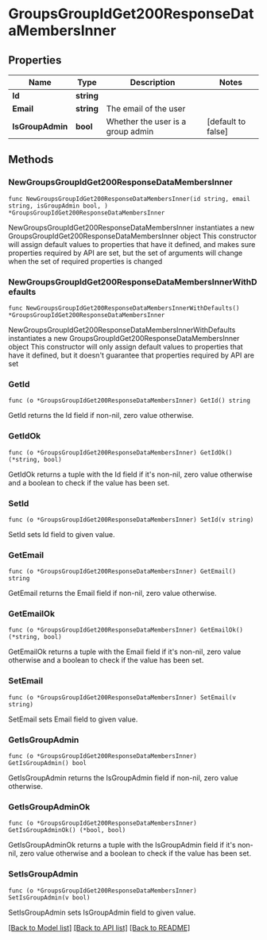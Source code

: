 # GroupsGroupIdGet200ResponseDataMembersInner

## Properties

Name | Type | Description | Notes
------------ | ------------- | ------------- | -------------
**Id** | **string** |  | 
**Email** | **string** | The email of the user | 
**IsGroupAdmin** | **bool** | Whether the user is a group admin | [default to false]

## Methods

### NewGroupsGroupIdGet200ResponseDataMembersInner

`func NewGroupsGroupIdGet200ResponseDataMembersInner(id string, email string, isGroupAdmin bool, ) *GroupsGroupIdGet200ResponseDataMembersInner`

NewGroupsGroupIdGet200ResponseDataMembersInner instantiates a new GroupsGroupIdGet200ResponseDataMembersInner object
This constructor will assign default values to properties that have it defined,
and makes sure properties required by API are set, but the set of arguments
will change when the set of required properties is changed

### NewGroupsGroupIdGet200ResponseDataMembersInnerWithDefaults

`func NewGroupsGroupIdGet200ResponseDataMembersInnerWithDefaults() *GroupsGroupIdGet200ResponseDataMembersInner`

NewGroupsGroupIdGet200ResponseDataMembersInnerWithDefaults instantiates a new GroupsGroupIdGet200ResponseDataMembersInner object
This constructor will only assign default values to properties that have it defined,
but it doesn't guarantee that properties required by API are set

### GetId

`func (o *GroupsGroupIdGet200ResponseDataMembersInner) GetId() string`

GetId returns the Id field if non-nil, zero value otherwise.

### GetIdOk

`func (o *GroupsGroupIdGet200ResponseDataMembersInner) GetIdOk() (*string, bool)`

GetIdOk returns a tuple with the Id field if it's non-nil, zero value otherwise
and a boolean to check if the value has been set.

### SetId

`func (o *GroupsGroupIdGet200ResponseDataMembersInner) SetId(v string)`

SetId sets Id field to given value.


### GetEmail

`func (o *GroupsGroupIdGet200ResponseDataMembersInner) GetEmail() string`

GetEmail returns the Email field if non-nil, zero value otherwise.

### GetEmailOk

`func (o *GroupsGroupIdGet200ResponseDataMembersInner) GetEmailOk() (*string, bool)`

GetEmailOk returns a tuple with the Email field if it's non-nil, zero value otherwise
and a boolean to check if the value has been set.

### SetEmail

`func (o *GroupsGroupIdGet200ResponseDataMembersInner) SetEmail(v string)`

SetEmail sets Email field to given value.


### GetIsGroupAdmin

`func (o *GroupsGroupIdGet200ResponseDataMembersInner) GetIsGroupAdmin() bool`

GetIsGroupAdmin returns the IsGroupAdmin field if non-nil, zero value otherwise.

### GetIsGroupAdminOk

`func (o *GroupsGroupIdGet200ResponseDataMembersInner) GetIsGroupAdminOk() (*bool, bool)`

GetIsGroupAdminOk returns a tuple with the IsGroupAdmin field if it's non-nil, zero value otherwise
and a boolean to check if the value has been set.

### SetIsGroupAdmin

`func (o *GroupsGroupIdGet200ResponseDataMembersInner) SetIsGroupAdmin(v bool)`

SetIsGroupAdmin sets IsGroupAdmin field to given value.



[[Back to Model list]](../README.md#documentation-for-models) [[Back to API list]](../README.md#documentation-for-api-endpoints) [[Back to README]](../README.md)


